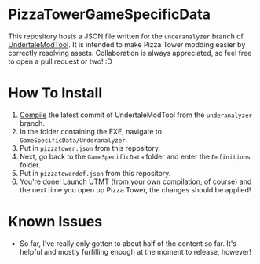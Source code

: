 # PizzaTowerGameSpecificData
This repository hosts a JSON file written for the `underanalyzer` branch of [UndertaleModTool](https://github.com/UnderminersTeam/UndertaleModTool/tree/underanalyzer). It is intended to make Pizza Tower modding easier by correctly resolving assets. Collaboration is always appreciated, so feel free to open a pull request or two! :D

# How To Install
1. [Compile](https://github.com/UnderminersTeam/UndertaleModTool/blob/underanalyzer/README.md#compilation-instructions) the latest commit of UndertaleModTool from the `underanalyzer` branch.
2. In the folder containing the EXE, navigate to `GameSpecificData/Underanalyzer`.
3. Put in `pizzatower.json` from this repository.
4. Next, go back to the `GameSpecificData` folder and enter the `Definitions` folder.
5. Put in `pizzatowerdef.json` from this repository.
6. You're done! Launch UTMT (from your own compilation, of course) and the next time you open up Pizza Tower, the changes should be applied!

# Known Issues
- So far, I've really only gotten to about half of the content so far. It's helpful and mostly furfilling enough at the moment to release, however!